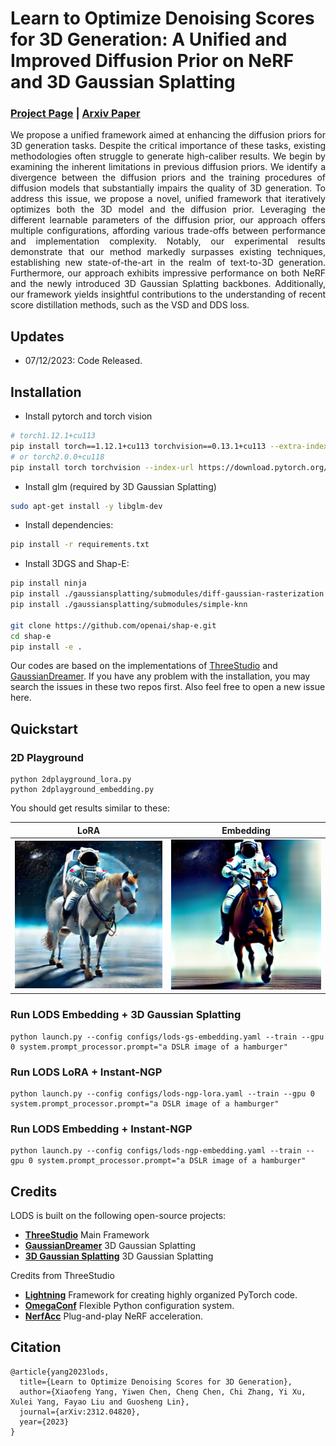 # Learn to Optimize Denoising Scores for 3D Generation: A Unified and Improved Diffusion Prior on NeRF and 3D Gaussian Splatting
### [Project Page](https://yangxiaofeng.github.io/demo_diffusion_prior/) | [Arxiv Paper](https://arxiv.org/abs/2312.04820)



<p style='text-align: justify;'> 
We propose a unified framework aimed at enhancing the diffusion priors for 3D generation tasks. Despite the critical importance of these tasks, existing methodologies often struggle to generate high-caliber results. We begin by examining the inherent limitations in previous diffusion priors. We identify a divergence between the diffusion priors and the training procedures of diffusion models that substantially impairs the quality of 3D generation. To address this issue, we propose a novel, unified framework that iteratively optimizes both the 3D model and the diffusion prior. Leveraging the different learnable parameters of the diffusion prior, our approach offers multiple configurations, affording various trade-offs between performance and implementation complexity. Notably, our experimental results demonstrate that our method markedly surpasses existing techniques, establishing new state-of-the-art in the realm of text-to-3D generation. Furthermore, our approach exhibits impressive performance on both NeRF and the newly introduced 3D Gaussian Splatting backbones. Additionally, our framework yields insightful contributions to the understanding of recent score distillation methods, such as the VSD and DDS loss.
</p>

## Updates
- 07/12/2023: Code Released.




## Installation

- Install pytorch and torch vision
```sh
# torch1.12.1+cu113
pip install torch==1.12.1+cu113 torchvision==0.13.1+cu113 --extra-index-url https://download.pytorch.org/whl/cu113
# or torch2.0.0+cu118
pip install torch torchvision --index-url https://download.pytorch.org/whl/cu118
```

- Install glm (required by 3D Gaussian Splatting)
```sh
sudo apt-get install -y libglm-dev
```

- Install dependencies:
```sh
pip install -r requirements.txt
```

- Install 3DGS and Shap-E:
```sh
pip install ninja
pip install ./gaussiansplatting/submodules/diff-gaussian-rasterization
pip install ./gaussiansplatting/submodules/simple-knn

git clone https://github.com/openai/shap-e.git
cd shap-e
pip install -e .
```

Our codes are based on the implementations of [ThreeStudio](https://github.com/threestudio-project/threestudio) and [GaussianDreamer](https://github.com/hustvl/GaussianDreamer).
If you have any problem with the installation, you may search the issues in these two repos first.
Also feel free to open a new issue here.

## Quickstart
### 2D Playground
```
python 2dplayground_lora.py
python 2dplayground_embedding.py
```
You should get results similar to these:

|      LoRA       |  Embedding |
|:-------------------------:|:-------------------------:|
| ![](images/lora_2d.png)  |  ![](images/embedding_2d.png)|





### Run LODS Embedding + 3D Gaussian Splatting
```
python launch.py --config configs/lods-gs-embedding.yaml --train --gpu 0 system.prompt_processor.prompt="a DSLR image of a hamburger" 
```
### Run LODS LoRA + Instant-NGP
```
python launch.py --config configs/lods-ngp-lora.yaml --train --gpu 0 system.prompt_processor.prompt="a DSLR image of a hamburger"
```
### Run LODS Embedding + Instant-NGP
```
python launch.py --config configs/lods-ngp-embedding.yaml --train --gpu 0 system.prompt_processor.prompt="a DSLR image of a hamburger"
```

## Credits

LODS is built on the following open-source projects:
- **[ThreeStudio](https://github.com/threestudio-project/threestudio)** Main Framework
- **[GaussianDreamer](https://github.com/hustvl/GaussianDreamer)** 3D Gaussian Splatting
- **[3D Gaussian Splatting](https://github.com/graphdeco-inria/gaussian-splatting)** 3D Gaussian Splatting

Credits from ThreeStudio
- **[Lightning](https://github.com/Lightning-AI/lightning)** Framework for creating highly organized PyTorch code.
- **[OmegaConf](https://github.com/omry/omegaconf)** Flexible Python configuration system.
- **[NerfAcc](https://github.com/KAIR-BAIR/nerfacc)** Plug-and-play NeRF acceleration.

## Citation
```
@article{yang2023lods,
  title={Learn to Optimize Denoising Scores for 3D Generation},
  author={Xiaofeng Yang, Yiwen Chen, Cheng Chen, Chi Zhang, Yi Xu, Xulei Yang, Fayao Liu and Guosheng Lin},
  journal={arXiv:2312.04820},
  year={2023}
}
```